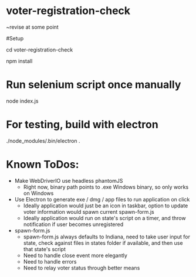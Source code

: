 # voter-registration-check
~revise at some point

#Setup

cd voter-registration-check

npm install


# Run selenium script once manually
node index.js


# For testing, build with electron

./node_modules/.bin/electron .


# Known ToDos:

* Make WebDriverIO use headless phantomJS
  * Right now, binary path points to .exe Windows binary, so only works on Windows
* Use Electron to generate exe / dmg / app files to run application on click
  * Ideally application would just be an icon in taskbar, option to update voter information would spawn current spawn-form.js
  * Ideally application would run on state's script on a timer, and throw notification if user becomes unregistered
* spawn-form.js
  * spawn-form.js always defaults to Indiana, need to take user input for state, check against files in states folder if available, and then use that state's script
  * Need to handle close event more elegantly
  * Need to handle errors
  * Need to relay voter status through better means
